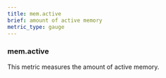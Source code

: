 ```yaml
---
title: mem.active
brief: amount of active memory
metric_type: gauge
---
```

### mem.active

This metric measures the amount of active memory.
